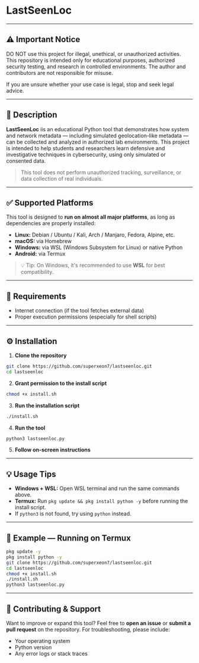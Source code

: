 # LastSeenLoc


---

## ⚠️ Important Notice

DO NOT use this project for illegal, unethical, or unauthorized activities.
This repository is intended only for educational purposes, authorized security testing, and research in controlled environments. The author and contributors are not responsible for misuse.

If you are unsure whether your use case is legal, stop and seek legal advice.

---

## 🧭 Description

**LastSeenLoc** iis an educational Python tool that demonstrates how system and network metadata — including simulated geolocation-like metadata — can be collected and analyzed in authorized lab environments.
This project is intended to help students and researchers learn defensive and investigative techniques in cybersecurity, using only simulated or consented data.
> This tool does not perform unauthorized tracking, surveillance, or data collection of real individuals.

---

## ✅ Supported Platforms

This tool is designed to **run on almost all major platforms**, as long as dependencies are properly installed:

* **Linux:** Debian / Ubuntu / Kali, Arch / Manjaro, Fedora, Alpine, etc.
* **macOS:** via Homebrew
* **Windows:** via WSL (Windows Subsystem for Linux) or native Python
* **Android:** via Termux

> 💡 Tip: On Windows, it's recommended to use **WSL** for best compatibility.

---

## 🧰 Requirements

* Internet connection (if the tool fetches external data)
* Proper execution permissions (especially for shell scripts)

---

## ⚙️ Installation

1. **Clone the repository**

```bash
git clone https://github.com/superxeon7/lastseenloc.git
cd lastseenloc
```

2. **Grant permission to the install script**

```bash
chmod +x install.sh
```

3. **Run the installation script**

```bash
./install.sh
```

4. **Run the tool**

```bash
python3 lastseenloc.py
```

5. **Follow on-screen instructions**

---

## 💡 Usage Tips

* **Windows + WSL:** Open WSL terminal and run the same commands above.
* **Termux:** Run `pkg update && pkg install python -y` before running the install script.
* If `python3` is not found, try using `python` instead.

---

## 📱 Example — Running on Termux

```bash
pkg update -y
pkg install python -y
git clone https://github.com/superxeon7/lastseenloc.git
cd lastseenloc
chmod +x install.sh
./install.sh
python3 lastseenloc.py
```

---

## 🤝 Contributing & Support

Want to improve or expand this tool? Feel free to **open an issue** or **submit a pull request** on the repository. For troubleshooting, please include:

* Your operating system
* Python version
* Any error logs or stack traces


